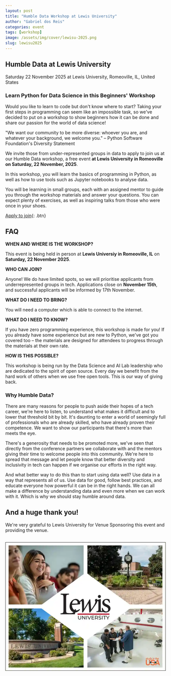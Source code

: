 ```yaml
---
layout: post
title: "Humble Data Workshop at Lewis University"
author: "Gabriel dos Reis"
categories: event
tags: [workshop]
image: /assets/img/cover/lewisu-2025.png
slug: lewisu2025
---
```


## Humble Data at Lewis University

Saturday 22 November 2025 at Lewis University, Romeoville, IL, United States

### Learn Python for Data Science in this Beginners' Workshop
Would you like to learn to code but don't know where to start? Taking your first steps in programming can seem like an impossible task, so we've decided to put on a workshop to show beginners how it can be done and share our passion for the world of data science!

"We want our community to be more diverse: whoever you are, and whatever your background, we welcome you." – Python Software Foundation's Diversity Statement

We invite those from under-represented groups in data to apply to join us at our Humble Data workshop, a free event **at Lewis University in Romeoville on Saturday, 22 November, 2025**.

In this workshop, you will learn the basics of programming in Python, as well as how to use tools such as Jupyter notebooks to analyse data.

You will be learning in small groups, each with an assigned mentor to guide you through the workshop materials and answer your questions. You can expect plenty of exercises, as well as inspiring talks from those who were once in your shoes.

[Apply to join](https://forms.gle/KvRa9arekcwBpCq18){: .btn}

## FAQ

**WHEN AND WHERE IS THE WORKSHOP?**

This event is being held in person at **Lewis Universiy in Romeoville, IL** on **Saturday, 22 November 2025**.

**WHO CAN JOIN?**

Anyone! We do have limited spots, so we will prioritise applicants from underrepresented groups in tech. Applications close on **November 15th**, and successful applicants will be informed by 17th November.

**WHAT DO I NEED TO BRING?**

You will need a computer which is able to connect to the internet.

**WHAT DO I NEED TO KNOW?**

If you have zero programming experience, this workshop is made for you! If you already have some experience but are new to Python, we've got you covered too – the materials are designed for attendees to progress through the materials at their own rate.

**HOW IS THIS POSSIBLE?**

This workshop is being run by the Data Science and AI Lab leadership who are dedicated to the spirit of open source. Every day we benefit from the hard work of others when we use free open tools. This is our way of giving back.

### Why Humble Data?

There are many reasons for people to push aside their hopes of a tech career, we're here to listen, to understand what makes it difficult and to lower that threshold bit by bit. It's daunting to enter a world of seemingly full of professionals who are already skilled, who have already proven their competence. We want to show our participants that there's more than meets the eye.

There's a generosity that needs to be promoted more, we've seen that directly from the conference partners we collaborate with and the mentors giving their time to welcome people into this community. We're here to spread that message and let people know that better diversity and inclusivity in tech can happen if we organise our efforts in the right way.

And what better way to do this than to start using data well? Use data in a way that represents all of us. Use data for good, follow best practices, and educate everyone how powerful it can be in the right hands. We can all make a difference by understanding data and even more when we can work with it. Which is why we should stay humble around data.

## And a huge thank you!

We're very grateful to Lewis University for Venue Sponsoring this event and providing the venue.

[![Lewis University](/assets/img/logos/lewisu_logo-2025.png)](https://www.dongguk.edu/eng)
---

